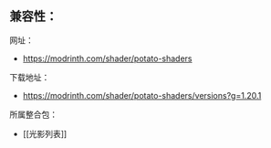 兼容性：
- 

网址：
- https://modrinth.com/shader/potato-shaders

下载地址：
- https://modrinth.com/shader/potato-shaders/versions?g=1.20.1

所属整合包：
- [[光影列表]]